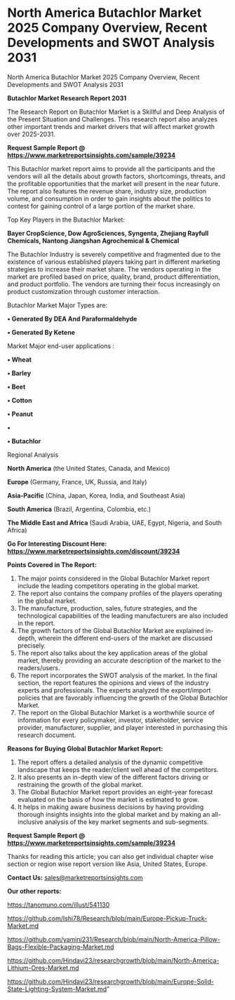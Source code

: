 # North America Butachlor Market 2025 Company Overview, Recent Developments and SWOT Analysis 2031
North America Butachlor Market 2025 Company Overview, Recent Developments and SWOT Analysis 2031

<strong>Butachlor Market Research Report 2031</strong>

The Research Report on Butachlor Market is a Skillful and Deep Analysis of the Present Situation and Challenges. This research report also analyzes other important trends and market drivers that will affect market growth over 2025-2031.

<strong>Request Sample Report @ <a href=https://www.marketreportsinsights.com/sample/39234>https://www.marketreportsinsights.com/sample/39234</a></strong>

This Butachlor market report aims to provide all the participants and the vendors will all the details about growth factors, shortcomings, threats, and the profitable opportunities that the market will present in the near future. The report also features the revenue share, industry size, production volume, and consumption in order to gain insights about the politics to contest for gaining control of a large portion of the market share.

Top Key Players in the Butachlor Market:

<strong>Bayer CropScience, Dow AgroSciences, Syngenta, Zhejiang Rayfull Chemicals, Nantong Jiangshan Agrochemical & Chemical</strong>

The Butachlor Industry is severely competitive and fragmented due to the existence of various established players taking part in different marketing strategies to increase their market share. The vendors operating in the market are profiled based on price, quality, brand, product differentiation, and product portfolio. The vendors are turning their focus increasingly on product customization through customer interaction.

Butachlor Market Major Types are:

<strong>•  Generated By DEA And Paraformaldehyde

•  Generated By Ketene</strong>

Market Major end-user applications :

<strong>•  Wheat

•  Barley

•  Beet

•  Cotton

•  Peanut

•  

•  Butachlor</strong>

Regional Analysis

</u><strong><b>North America</b></strong> (the United States, Canada, and Mexico)

<strong><b>Europe </b></strong>(Germany, France, UK, Russia, and Italy)

<strong><b>Asia-Pacific</b></strong> (China, Japan, Korea, India, and Southeast Asia)

<strong><b>South America</b></strong> (Brazil, Argentina, Colombia, etc.)

<strong><b>The Middle East and Africa</b></strong> (Saudi Arabia, UAE, Egypt, Nigeria, and South Africa)

<strong>Go For Interesting Discount Here: <a href=https://www.marketreportsinsights.com/discount/39234>https://www.marketreportsinsights.com/discount/39234</a></strong>

<strong>Points Covered in The Report:</strong>
<ol>
  <li>The major points considered in the Global Butachlor Market report include the leading competitors operating in the global market.</li>
  <li>The report also contains the company profiles of the players operating in the global market.</li>
  <li>The manufacture, production, sales, future strategies, and the technological capabilities of the leading manufacturers are also included in the report.</li>
  <li>The growth factors of the Global Butachlor Market are explained in-depth, wherein the different end-users of the market are discussed precisely.</li>
  <li>The report also talks about the key application areas of the global market, thereby providing an accurate description of the market to the readers/users.</li>
  <li>The report incorporates the SWOT analysis of the market. In the final section, the report features the opinions and views of the industry experts and professionals. The experts analyzed the export/import policies that are favorably influencing the growth of the Global Butachlor Market.</li>
  <li>The report on the Global Butachlor Market is a worthwhile source of information for every policymaker, investor, stakeholder, service provider, manufacturer, supplier, and player interested in purchasing this research document.</li>
</ol>
<strong>Reasons for Buying Global Butachlor Market Report:</strong>

<ol>
  <li>The report offers a detailed analysis of the dynamic competitive landscape that keeps the reader/client well ahead of the competitors.</li>
  <li>It also presents an in-depth view of the different factors driving or restraining the growth of the global market.</li>
  <li>The Global Butachlor Market report provides an eight-year forecast evaluated on the basis of how the market is estimated to grow.</li>
  <li>It helps in making aware business decisions by having providing thorough insights insights into the global market and by making an all-inclusive analysis of the key market segments and sub-segments.</li>
</ol>
<strong>Request Sample Report @ <a href=https://www.marketreportsinsights.com/sample/39234>https://www.marketreportsinsights.com/sample/39234</a></strong>


Thanks for reading this article; you can also get individual chapter wise section or region wise report version like Asia, United States, Europe.

<strong>Contact Us:</strong>
sales@marketreportsinsights.com

<strong>Our other reports:</strong>

<a href=https://tanomuno.com/illust/541130>https://tanomuno.com/illust/541130</a>

<a href=https://github.com/Ishi78/Research/blob/main/Europe-Pickup-Truck-Market.md>https://github.com/Ishi78/Research/blob/main/Europe-Pickup-Truck-Market.md</a>

<a href=https://github.com/yamini231/Research/blob/main/North-America-Pillow-Bags-Flexible-Packaging-Market.md>https://github.com/yamini231/Research/blob/main/North-America-Pillow-Bags-Flexible-Packaging-Market.md</a>

<a href=https://github.com/Hindavi23/researchgrowth/blob/main/North-America-Lithium-Ores-Market.md>https://github.com/Hindavi23/researchgrowth/blob/main/North-America-Lithium-Ores-Market.md</a>

<a href=https://github.com/Hindavi23/researchgrowth/blob/main/Europe-Solid-State-Lighting-System-Market.md>https://github.com/Hindavi23/researchgrowth/blob/main/Europe-Solid-State-Lighting-System-Market.md</a>"
